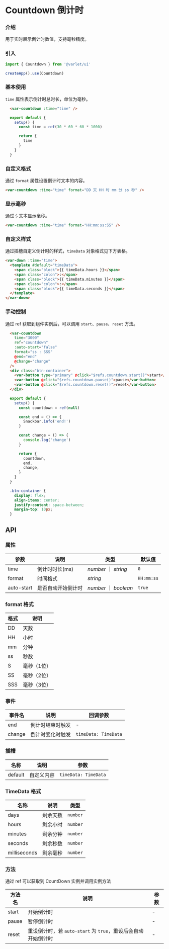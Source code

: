 # Countdown 倒计时

### 介绍

用于实时展示倒计时数值，支持毫秒精度。

### 引入

```js
import { Countdown } from '@varlet/ui'

createApp().use(Countdown)
```

### 基本使用

`time` 属性表示倒计时总时长，单位为毫秒。

```html
  <var-countdown :time="time" />
```
```javascript
  export default {
    setup() {
      const time = ref(30 * 60 * 60 * 1000)

      return {
        time
      }
    }
  }
```
### 自定义格式

通过 `format` 属性设置倒计时文本的内容。

```html
<var-countdown :time="time" format="DD 天 HH 时 mm 分 ss 秒" />
```

### 显示毫秒

通过 `S` 文本显示毫秒。

```html
<var-countdown :time="time" format="HH:mm:ss:SS" />
```

### 自定义样式

通过插槽自定义倒计时的样式，`timeData` 对象格式见下方表格。

```html
<var-down :time="time">
  <template #default="timeData">
    <span class="block">{{ timeData.hours }}</span>
    <span class="colon">:</span>
    <span class="block">{{ timeData.minutes }}</span>
    <span class="colon">:</span>
    <span class="block">{{ timeData.seconds }}</span>
  </template>
</var-down>
```

### 手动控制

通过 ref 获取到组件实例后，可以调用 `start`、`pause`、`reset` 方法。

```html
  <var-countdown
    time="3000"
    ref="countdown"
    :auto-start="false"
    format="ss : SSS"
    @end="end"
    @change="change"
  />
  <div class="btn-container">
    <var-button type="primary" @click="$refs.countdown.start()">start</var-button>
    <var-button @click="$refs.countdown.pause()">pause</var-button>
    <var-button @click="$refs.countdown.reset()">reset</var-button>
  </div>
```
```javascript
  export default {
    setup() {
      const countdown = ref(null)

      const end = () => {
        Snackbar.info('end!')
      }

      const change = () => {
        console.log('change')
      }

      return {
        countdown,
        end,
        change,
      }
    }
  }
```
```css
  .btn-container {
    display: flex;
    align-items: center;
    justify-content: space-between;
    margin-top: 10px;
  }
```

## API

### 属性

| 参数 | 说明 | 类型 | 默认值 |
| ----- | -------------- | -------- | ---------- |
| time | 倒计时时长(ms)| _number_ ｜ _string_ | `0` |
| format | 时间格式 | _string_ | `HH:mm:ss` |
| auto-start | 是否自动开始倒计时 | _number_ ｜ _boolean_ | `true` |

### format 格式
| 格式 | 说明 | 
| -- | --- |
| DD | 天数 |
| HH | 小时 |
| mm | 分钟 |
| ss | 秒数 |
| S | 毫秒（1位） |
| SS | 毫秒（2位） |
| SSS | 毫秒（3位） |

### 事件

| 事件名 | 说明 | 回调参数 |
| ----- | -------------- | -------- |
| end | 倒计时结束时触发| - |
| change | 倒计时变化时触发| `timeData: TimeData` |

### 插槽

| 名称 | 说明 | 参数 |
| ----- | -------------- | -------- |
| default | 自定义内容 | `timeData: TimeData` |

### TimeData 格式

| 名称 | 说明 | 类型 |
| ---- | ------- | -------- |
| days | 剩余天数 | `number` |
| hours | 剩余小时 | `number` |
| minutes | 剩余分钟 | `number` |
| seconds | 剩余秒数 | `number` |
| milliseconds | 剩余毫秒 | `number` |


### 方法
通过 ref 可以获取到 CountDown 实例并调用实例方法

| 方法名 | 说明 | 参数 |
| ---- | ------- | -------- |
| start | 开始倒计时	 | - |
| pause | 暂停倒计时	 | - |
| reset | 重设倒计时，若 `auto-start` 为 `true`，重设后会自动开始倒计时 | - |
